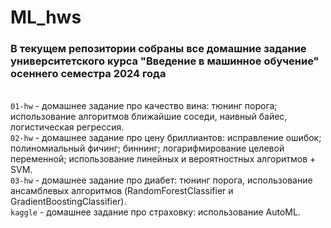 # ML_hws
### В текущем репозитории собраны все домашние задание университетского курса "Введение в машинное обучение" осеннего семестра 2024 года

<br> `01-hw` - домашнее задание про качество вина: тюнинг порога; использование алгоритмов ближайшие соседи, наивный байес, логистическая регрессия.
<br> `02-hw` - домашнее задание про цену бриллиантов: исправление ошибок; полиномиальный фичинг; биннинг; логарифмирование целевой переменной; использование линейных и вероятностных алгоритмов + SVM.
<br> `03-hw` - домашнее задание про диабет: тюнинг порога, использование ансамблевых алгоритмов (RandomForestClassifier и GradientBoostingClassifier).
<br> `kaggle` - домашнее задание про страховку: использование AutoML.
